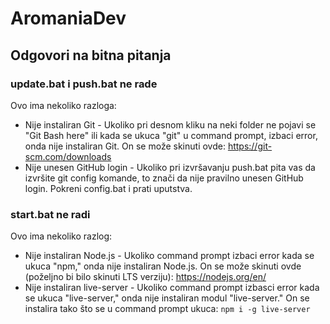 # AromaniaDev
## Odgovori na bitna pitanja
### update.bat i push.bat ne rade
Ovo ima nekoliko razloga:
- Nije instaliran Git - Ukoliko pri desnom kliku na neki folder ne pojavi se "Git Bash here" ili kada se ukuca "git" u command prompt, izbaci error, onda nije instaliran Git. On se može skinuti ovde: https://git-scm.com/downloads
- Nije unesen GitHub login - Ukoliko pri izvršavanju push.bat pita vas da izvršite git config komande, to znači da nije pravilno unesen GitHub login. Pokreni config.bat i prati uputstva.
### start.bat ne radi
Ovo ima nekoliko razlog:
- Nije instaliran Node.js - Ukoliko command prompt izbaci error kada se ukuca "npm," onda nije instaliran Node.js. On se može skinuti ovde (poželjno bi bilo skinuti LTS verziju): https://nodejs.org/en/
- Nije instaliran live-server - Ukoliko command prompt izbasci error kada se ukuca "live-server," onda nije instaliran modul "live-server." On se instalira tako što se u command prompt ukuca: `npm i -g live-server`
